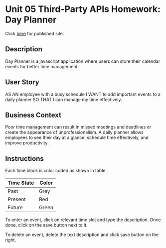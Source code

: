 # Unit 05 Third-Party APIs Homework: Day Planner

Click [here](https://cynwong.github.io/MonashBootcampWeek5/) for published site. 


## Description

Day Planner is a javascript application where users can store their calendar events for better time management.

## User Story

AS AN employee with a busy schedule
I WANT to add important events to a daily planner
SO THAT I can manage my time effectively.

## Business Context

Poor time management can result in missed meetings and deadlines or create the appearance of unprofessionalism. A daily planner allows employees to see their day at a glance, schedule time effectively, and improve productivity.

## Instructions

Each time block is color coded as shown in table.

Time State | Color
---| ---
Past | Grey
Present | Red
Future | Green

To enter an event, click on relevant time slot and type the description. Once done, click on the save button next to it. 

To delete an event, delete the text description and click save button on the right. 